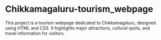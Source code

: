 # Chikkamagaluru-tourism_webpage
This project is a tourism webpage dedicated to Chikkamagaluru, designed using HTML and CSS. It highlights major attractions, cultural spots, and travel information for visitors.
